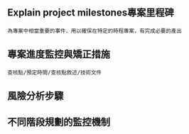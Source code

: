 ## Explain project milestones專案里程碑
```
為專案中相當重要的事件，用以確保在特定的時程專案，有完成必要的產出
```
## 專案進度監控與矯正措施
```
查核點/預定時間/查核點敘述/技術文件
```
## 風險分析步驟

## 不同階段規劃的監控機制
